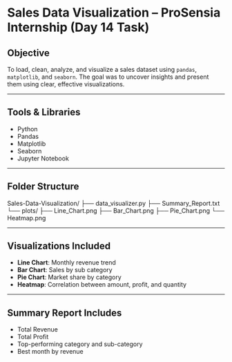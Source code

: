 # Sales Data Visualization – ProSensia Internship (Day 14 Task)

## Objective
To load, clean, analyze, and visualize a sales dataset using `pandas`, `matplotlib`, and `seaborn`. The goal was to uncover insights and present them using clear, effective visualizations.

---

## Tools & Libraries
- Python
- Pandas
- Matplotlib
- Seaborn
- Jupyter Notebook

---

## Folder Structure
Sales-Data-Visualization/
├── data_visualizer.py
├── Summary_Report.txt 
└── plots/ 
├── Line_Chart.png
├── Bar_Chart.png
├── Pie_Chart.png
└── Heatmap.png

---

## Visualizations Included
- **Line Chart**: Monthly revenue trend  
- **Bar Chart**: Sales by sub category  
- **Pie Chart**: Market share by category  
- **Heatmap**: Correlation between amount, profit, and quantity  

---

## Summary Report Includes
- Total Revenue  
- Total Profit  
- Top-performing category and sub-category  
- Best month by revenue

